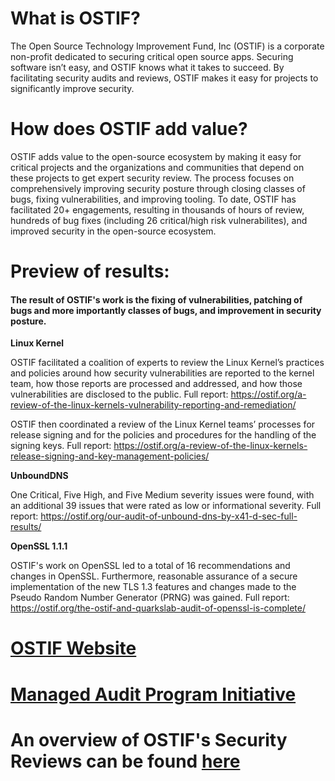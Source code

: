 # What is OSTIF?
The Open Source Technology Improvement Fund, Inc (OSTIF) is a corporate non-profit dedicated to securing critical open source apps. Securing software isn’t easy, and OSTIF knows what it takes to succeed. By facilitating security audits and reviews, OSTIF makes it easy for projects to significantly improve security.


# How does OSTIF add value?
OSTIF adds value to the open-source ecosystem by making it easy for critical projects and the organizations and communities that depend on these projects to get expert security review. The process focuses on comprehensively improving security posture through closing classes of bugs, fixing vulnerabilities, and improving tooling. To date, OSTIF has facilitated 20+ engagements, resulting in thousands of hours of review, hundreds of bug fixes (including 26 critical/high risk vulnerabilites), and improved security in the open-source ecosystem. 

# Preview of results:

#### The result of OSTIF's work is the fixing of vulnerabilities, patching of bugs and more importantly classes of bugs, and improvement in security posture. 

**Linux Kernel**

OSTIF facilitated a coalition of experts to review the Linux Kernel’s practices and policies around how security vulnerabilities are reported to the kernel team, how those reports are processed and addressed, and how those vulnerabilities are disclosed to the public.
Full report: https://ostif.org/a-review-of-the-linux-kernels-vulnerability-reporting-and-remediation/

OSTIF then coordinated a review of the  Linux Kernel teams’ processes for release signing and for the policies and procedures for the handling of the signing keys. Full report: https://ostif.org/a-review-of-the-linux-kernels-release-signing-and-key-management-policies/

**UnboundDNS**

One Critical, Five High, and Five Medium severity issues were found, with an additional 39 issues that were rated as low or informational severity.
Full report: https://ostif.org/our-audit-of-unbound-dns-by-x41-d-sec-full-results/

**OpenSSL 1.1.1**

OSTIF's work on OpenSSL led to a total of 16 recommendations and changes in OpenSSL. Furthermore, reasonable assurance of a secure implementation of the new TLS 1.3 features and changes made to the Pseudo Random Number Generator (PRNG) was gained.
Full report: https://ostif.org/the-ostif-and-quarkslab-audit-of-openssl-is-complete/

# [OSTIF Website](https://ostif.org)
# [Managed Audit Program Initiative](Managed-Audit-Program-Inititative.md)

# An overview of OSTIF's Security Reviews can be found [here](Completed-Projects.md)
